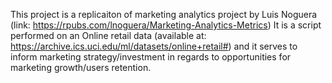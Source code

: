 This project is a replicaiton of marketing analytics project by Luis Noguera (link: https://rpubs.com/lnoguera/Marketing-Analytics-Metrics)
It is a script performed on an Online retail data (available at: https://archive.ics.uci.edu/ml/datasets/online+retail#)
and it serves to inform marketing strategy/investment in regards to opportunities for marketing growth/users retention.
